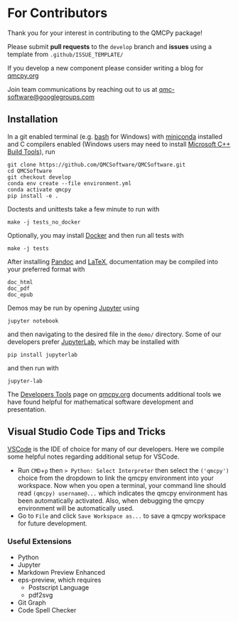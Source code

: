 # For Contributors

Thank you for your interest in contributing to the QMCPy package!

Please submit **pull requests** to the `develop` branch and **issues** using a template from `.github/ISSUE_TEMPLATE/`

If you develop a new component please consider writing a blog for [qmcpy.org](https://qmcpy.org)

Join team communications by reaching out to us at [qmc-software@googlegroups.com](mailto:qmc-software@googlegroups.com)


## Installation 

In a git enabled terminal (e.g. [bash](https://gitforwindows.org/) for Windows) with [miniconda](https://docs.conda.io/en/latest/miniconda.html) installed and C compilers enabled (Windows users may need to install [Microsoft C++ Build Tools](https://visualstudio.microsoft.com/visual-cpp-build-tools/)), run

~~~
git clone https://github.com/QMCSoftware/QMCSoftware.git
cd QMCSoftware
git checkout develop
conda env create --file environment.yml
conda activate qmcpy
pip install -e .
~~~

Doctests and unittests take a few minute to run with

~~~
make -j tests_no_docker
~~~

Optionally, you may install [Docker](https://www.docker.com/products/docker-desktop/) and then run all tests with 

~~~
make -j tests
~~~

After installing [Pandoc](https://pandoc.org/installing.html) and [LaTeX](https://www.latex-project.org/get/), documentation may be compiled into your preferred format with

```
doc_html
doc_pdf
doc_epub
```

Demos may be run by opening [Jupyter](https://jupyter.org/) using

~~~
jupyter notebook
~~~ 

and then navigating to the desired file in the `demo/` directory. Some of our developers prefer [JupyterLab](https://jupyter.org/), which may be installed with

~~~
pip install jupyterlab
~~~ 

and then run with

~~~
jupyter-lab
~~~

The [Developers Tools](https://qmcpy.org/references-for-python-and-mathematical-software-development/) page on [qmcpy.org](https://qmcpy.org) documents additional tools we have found helpful for mathematical software development and presentation. 

## Visual Studio Code Tips and Tricks

[VSCode](https://code.visualstudio.com) is the IDE of choice for many of our developers. Here we compile some helpful notes regarding additional setup for VSCode. 

- Run `CMD`+`p` then `> Python: Select Interpreter` then select the `('qmcpy')` choice from the dropdown to link the qmcpy environment into your workspace. Now when you open a terminal, your command line should read `(qmcpy) username@...` which indicates the qmcpy environment has been automatically activated. Also, when debugging the qmcpy environment will be automatically used. 
- Go to `File` and click `Save Workspace as...` to save a qmcpy workspace for future development.

### Useful Extensions
- Python
- Jupyter
- Markdown Preview Enhanced
- eps-preview, which requires
    - Postscript Language
    - pdf2svg
- Git Graph
- Code Spell Checker
